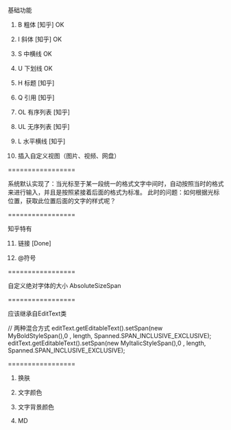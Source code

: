 基础功能

1. B    粗体      [知乎]    OK

2. I    斜体      [知乎]    OK

3. S    中横线             OK

4. U    下划线             OK

5. H    标题      [知乎]

6. Q    引用      [知乎]

7. OL   有序列表   [知乎]

8. UL   无序列表   [知乎]

9. L    水平横线   [知乎]

10. 插入自定义视图（图片、视频、网盘）

=================

系统默认实现了：当光标至于某一段统一的格式文字中间时，自动按照当时的格式来进行输入，并且是按照紧接着后面的格式为标准。
此时的问题：如何根据光标位置，获取此位置后面的文字的样式呢？

=================

知乎特有

11. 链接      [Done]

12. @符号

=================

自定义绝对字体的大小
AbsoluteSizeSpan 


=================

应该继承自EditText类

// 两种混合方式
editText.getEditableText().setSpan(new MyBoldStyleSpan(),0 , length, Spanned.SPAN_INCLUSIVE_EXCLUSIVE);
editText.getEditableText().setSpan(new MyItalicStyleSpan(),0 , length, Spanned.SPAN_INCLUSIVE_EXCLUSIVE);

=================

1. 换肤

2. 文字颜色

3. 文字背景颜色

4. MD


